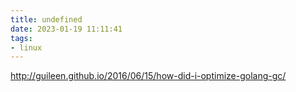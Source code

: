 ```yaml
---
title: undefined
date: 2023-01-19 11:11:41
tags:
- linux
---
```


http://guileen.github.io/2016/06/15/how-did-i-optimize-golang-gc/

